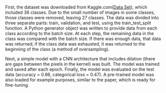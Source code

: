 First, the dataset was downloaded from Kaggle.com([Data Set](https://www.kaggle.com/datasets/abdallahalidev/plantvillage-dataset)), which included 36 classes. Due to the small number of images in some classes, those classes were removed, leaving 27 classes. The data was divided into three separate parts: train, validation, and test, using the train_test_split function. A Python generator object was written to provide data from each class according to the batch size. At each step, the remaining data in the class was compared with the batch size. If there was enough data, that data was returned; if the class data was exhausted, it was returned to the beginning of the class (a method of oversampling).

Next, a simple model with a CNN architecture that includes dilation (there are gaps between the pixels in the kernel) was built. The model was trained and saved after each epoch. Finally, the model was evaluated on the test data (accuracy = 0.86, categorical loss = 0.47). A pre-trained model was also loaded for example purposes, similar to the paper, which is ready for fine-tuning.
